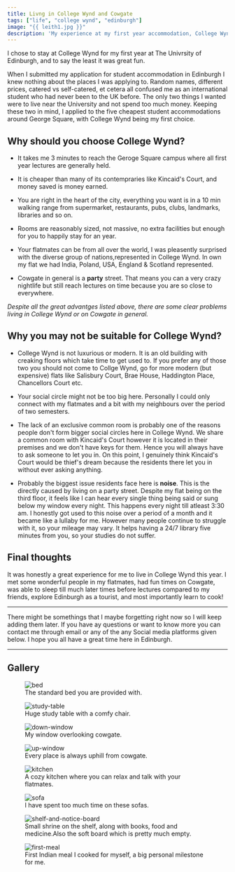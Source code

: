 ```yaml
---
title: Livng in College Wynd and Cowgate
tags: ["life", "college wynd", "edinburgh"]
image: "{{ leith1.jpg }}"
description: 'My experience at my first year accommodation, College Wynd'
---
```

<p class='lead'> I chose to stay at College Wynd for my first year at The Univrsity of Edinburgh, and to say the least it was great fun.</p>

When I submitted my application for student accommodation in Edinburgh I knew nothing about the places I was applying to. Random names, different prices, catered vs self-catered, et cetera all confused me as an international student who had never been to the UK before. The only two things I wanted were to live near the University and not spend too much money. Keeping these two in mind, I applied to the five cheapest student accommodations around George Square, with College Wynd being my first choice.

## Why should you choose College Wynd?

- It takes me 3 minutes to reach the Geroge Square campus where all first year lectures are generally held.

- It is cheaper than many of its contempraries like Kincaid's Court, and money saved is money earned.

- You are right in the heart of the city, everything you want is in a 10 min walking range from supermarket, restaurants, pubs, clubs, landmarks, libraries and so on.

- Rooms are reasonably sized, not massive, no extra facilities but enough for you to happily stay for an year.

- Your flatmates can be from all over the world, I was pleasently surprised with the diverse group of nations,represented in College Wynd. In own my flat we had India, Poland, USA, England & Scotland represented.

- Cowgate in general is a **party** street. That means you can a very crazy nightlife but still reach lectures on time because you are so close to everywhere.

*Despite all the great advantges listed above, there are some clear problems living in College Wynd or on Cowgate in general.*

## Why you may not be suitable for College Wynd?

- College Wynd is not luxurious or modern. It is an old building with creaking floors which take time to get used to. If you prefer any of those two you should not come to Collge Wynd, go for more modern (but expensive) flats like Salisbury Court, Brae House, Haddington Place, Chancellors Court etc.

- Your social circle might not be too big here. Personally I could only connect with my flatmates and a bit with my neighbours over the period of two semesters.

- The lack of an exclusive common room is probably one of the reasons people don't form bigger social circles here in College Wynd. We share a common room with Kincaid's Court however it is located in their premises and we don't have keys for them. Hence you will always have to ask someone to let you in. On this point, I genuinely think Kincaid's Court would be thief's dream because the residents there let you in without ever asking anything.

- Probably the biggest issue residents face here is **noise**. This is the directly caused by living on a party street. Despite my flat being on the third floor, it feels like I can hear every single thing being said or sung below my window every night. This happens every night till atleast 3:30 am. I honestly got used to this noise over a period of a month and it became like a lullaby for me. However many people continue to struggle with it, so your mileage may vary. It helps having a 24/7 library five minutes from you, so your studies do not suffer.

## Final thoughts

It was honestly a great experience for me to live in College Wynd this year. I met some wonderful people in my flatmates, had fun times on Cowgate, was able to sleep till much later times before lectures compared to my friends, explore Edinburgh as a tourist, and most importantly learn to cook!

***
There might be somethings that I maybe forgetting right now so I will keep adding them later. If you have ay questions or want to know more you can contact me through email or any of the any Social media platforms given below. I hope you all have a great time here in Edinburgh.
***

## Gallery

<div class="extend"><figure>
    <img src="{{ 'bed.jpg' | media(page) }}" alt="bed" />
    <figcaption>
        The standard bed you are provided with.
    </figcaption>
</figure></div>

<div class="extend"><figure>
    <img src="{{ 'bed-study-table.jpg' | media(page) }}" alt="study-table" />
    <figcaption>
        Huge study table with a comfy chair.
    </figcaption>
</figure></div>

<div class="extend"><figure>
    <img src="{{ 'view-window.jpg' | media(page) }}" alt="down-window" />
    <figcaption>
        My window overlooking cowgate.
    </figcaption>
</figure></div>

<div class="extend"><figure>
    <img src="{{ 'view-window-up.jpg' | media(page) }}" alt="up-window" />
    <figcaption>
        Every place is always uphill from cowgate.
    </figcaption>
</figure></div>

<div class="extend"><figure>
    <img src="{{ 'kitchen.jpg' | media(page) }}" alt="kitchen" />
    <figcaption>
        A cozy kitchen where you can relax and talk with your flatmates.
    </figcaption>
</figure></div>

<div class="extend"><figure>
    <img src="{{ 'kitchen-sofa.jpg' | media(page) }}" alt="sofa" />
    <figcaption>
        I have spent too much time on these sofas.
    </figcaption>
</figure></div>

<div class="extend"><figure>
    <img src="{{ 'shelf-notice-board.jpg' | media(page) }}" alt="shelf-and-notice-board" />
    <figcaption>
        Small shrine on the shelf, along with books, food and medicine.Also the soft board which is pretty much empty.
    </figcaption>
</figure></div>

<div class="extend"><figure>
    <img src="{{ 'first-meal.jpg' | media(page) }}" alt="first-meal" />
    <figcaption>
        First Indian meal I cooked for myself, a big personal milestone for me.
    </figcaption>
</figure></div>
